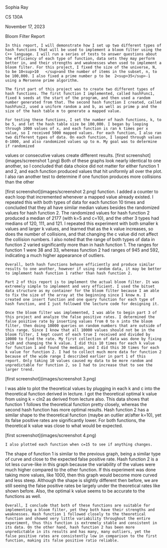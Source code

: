 Sophia Ray

CS 130A

November 17, 2023

Bloom Filter Report

	In this report, I will demonstrate how I set up two different types of hash functions that will be used to implement a bloom filter using the C++ language. I will run a series of tests to answer questions about the efficiency of each type of function, data sets they may perform better in, and their strengths and weaknesses when used to implement a bloom filter. For this project, I fixed the size of the universe, N,  to be 10<sup>10   </sup>and the number of items in the subset, n, to be 100,000. I also fixed a prime number p to be  2<sup>35</sup>-1 using a Mersenne prime algorithm.

	The first part of this project was to create two different types of hash functions. The first function I implemented, called hashFunc1, fixed k seeds at the start of the program, and then used a random number generated from that. The second hash function I created, called hashFunc2, used a uniform random a and b, as well as prime p and the size of the hash table m to generate a mapped value. 

	For testing these functions, I set the number of hash functions, k, to be 5, and let the hash table size be 100,000. I began by looping through 1000 values of x, and each function is ran k times per x value, so I received 5000 mapped values. For each function, I also ran two different types of data. On each function, I looped through values 0-1000, and also randomized values up to m. My goal was to determine if randomized 

values or consecutive values create different results.
[first screenshot](images/screenshot 1.png)
Both of these graphs look nearly identical to one another, so I concluded that data choice did not matter for either function 1 and 2, and each function produced values that hit uniformly all over the plot. I also ran another test to determine if one function produces more collisions than the other 


[first screenshot](images/screenshot 2.png)
 function. I added a counter to each loop that incremented whenever a mapped value already existed. I repeated this with both types of data for each function 10 times and concluded that they all have similar median values besides the randomized values for hash function 2. The randomized values for hash function 2 produced a median of 2177 (with k=5 and c=10), and the other 3 types had medians of 120, 111, and 121. I repeated this experiment with both smaller k values and larger k values, and learned that as the k value increases, so does the number of collisions, and that changing the c value did not affect the collision numbers. I also noted that the range of both types of data in function 2 varied significantly more than in hash function 1. The ranges for function 1 were 38 and 33, whereas function 2 had ranges of 945 and 592, indicating a much higher appearance of outliers.

	Overall, both hash functions behave efficiently and produce similar results to one another, however if using random data, it may be better to implement hash function 1 rather than hash function 2.

	Part 2 of this report is to implement the actual bloom filter. It was extremely simple to implement and very efficient. I used the bitset data structure as my container for the bloom filter because I am able to fix the size of the array at the beginning since I know m. I created one insert function and one query function for each type of hash function, and I just followed the lecture code for designing it.

	Once the bloom filter was implemented, I was able to begin part 3 of this project and analyze the false positive rates. I determined the false positive rate by inserting values from 0 to n into the bloom filter, then doing 10000 queries on random numbers that are outside of this range. Since I know that all 10000 values should not be in the bloom filter, I kept count of each true I received and divided by 10000 to find the rate. My first collection of data was done by fixing c=10 and changing the k value. I did this 10 times for each k value for function 1 and found the median, and I did this 30 times for each k value for function 2. I had to collect much more data for function 2 because of the wide range I described earlier in part 1 of this report. Only taking 10 values caused my data to be more random and unpredictable for function 2, so I had to increase that to see the larger trend.


[first screenshot](images/screenshot 3.png)
	

I was able to plot the theoretical values by plugging in each k and c into the theoretical function derived in lecture. I got the theoretical optimal k value from using k = cln2 as derived from lecture also. This data shows that function 1 follows the theoretical function pretty closely, whereas the second hash function has more optimal results. Hash function 2 has a similar shape to the theoretical function (maybe an outlier at/after k=10), yet its false positive rates are significantly lower. For both functions, the theoretical k value was close to what would be expected.

[first screenshot](images/screenshot 4.png)

	I also plotted each function when c=15 to see if anything changes.

The shape of function 1 is similar to the previous graph, being a similar type of curve and close to the expected false positive rate. Hash function 2 is a lot less curve-like in this graph because the variability of the values were much higher compared to the other function. If this experiment was done taking more values, like 1000, then this graph would become more curved and less steep. Although the shape is slightly different then before, we are still seeing the false positive rates be largely under the theoretical rates like shown before. Also, the optimal k value seems to be accurate to the functions as well.

	Overall, I conclude that both of these functions are suitable for implementing a bloom filter, yet they both have their strengths and weaknesses. Hash function 1 followed closely to the theoretical function and showed very little variability throughout the entire experiment, thus this function is extremely stable and consistent in its data. On the other hand, hash function 2 has been more unpredictable in its results and has many, many outliers, yet the false positive rates are consistently low in comparison to the first function, making its false positive ratio reliable.
